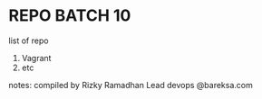 # REPO BATCH 10
list of repo
1. Vagrant
2. etc

notes:
compiled by Rizky Ramadhan
Lead devops @bareksa.com